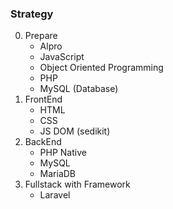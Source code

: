 ### Strategy

0. Prepare
    - Alpro
    - JavaScript
    - Object Oriented Programming
    - PHP
    - MySQL (Database)
1. FrontEnd
    - HTML
    - CSS
    - JS DOM (sedikit)
2. BackEnd
    - PHP Native
    - MySQL
    - MariaDB
3. Fullstack with Framework
    - Laravel